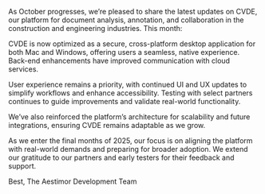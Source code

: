 As October progresses, we’re pleased to share the latest updates on CVDE, our platform for document analysis, annotation, and collaboration in the construction and engineering industries. This month:

CVDE is now optimized as a secure, cross-platform desktop application for both Mac and Windows, offering users a seamless, native experience. Back-end enhancements have improved communication with cloud services.

User experience remains a priority, with continued UI and UX updates to simplify workflows and enhance accessibility. Testing with select partners continues to guide improvements and validate real-world functionality.

We’ve also reinforced the platform’s architecture for scalability and future integrations, ensuring CVDE remains adaptable as we grow.

As we enter the final months of 2025, our focus is on aligning the platform with real-world demands and preparing for broader adoption. We extend our gratitude to our partners and early testers for their feedback and support.

Best,
The Aestimor Development Team